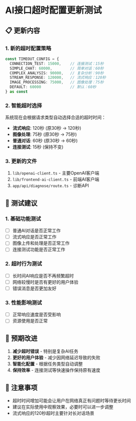 # AI接口超时配置更新测试

## 📋 更新内容

### 1. 新的超时配置策略

```typescript
const TIMEOUT_CONFIG = {
  CONNECTION_TEST: 15000,    // 连接测试：15秒
  SIMPLE_CHAT: 60000,        // 简单对话：60秒  
  COMPLEX_ANALYSIS: 90000,   // 复杂分析：90秒
  STREAM_RESPONSE: 120000,   // 流式响应：120秒
  IMAGE_PROCESSING: 75000,   // 图像处理：75秒
  DEFAULT: 60000             // 默认：60秒
} as const
```

### 2. 智能超时选择

系统现在会根据请求类型自动选择合适的超时时间：

- **流式响应**: 120秒 (原30秒 → 120秒)
- **图像处理**: 75秒 (原30秒 → 75秒)  
- **普通对话**: 60秒 (原30秒 → 60秒)
- **连接测试**: 15秒 (保持不变)

### 3. 更新的文件

1. `lib/openai-client.ts` - 主要OpenAI客户端
2. `lib/frontend-ai-client.ts` - 前端AI客户端
3. `app/api/diagnose/route.ts` - 诊断API

## 🧪 测试建议

### 1. 基础功能测试
- [ ] 普通AI对话是否正常工作
- [ ] 流式响应是否正常工作
- [ ] 图像上传和处理是否正常工作
- [ ] 连接测试功能是否正常工作

### 2. 超时行为测试
- [ ] 长时间AI响应是否不再频繁超时
- [ ] 网络较慢时是否有更好的用户体验
- [ ] 错误消息是否更加友好

### 3. 性能影响测试
- [ ] 正常响应速度是否受影响
- [ ] 资源使用是否正常

## 🎯 预期改进

1. **减少超时错误** - 特别是复杂AI任务
2. **更好的用户体验** - 减少因网络延迟导致的失败
3. **智能化配置** - 根据任务类型自动调整
4. **保持效率** - 连接测试等快速操作保持原有速度

## 📝 注意事项

- 超时时间增加可能会让用户在网络真正有问题时等待更长时间
- 建议在实际使用中观察效果，必要时可以进一步调整
- 流式响应的120秒超时主要针对长对话场景
